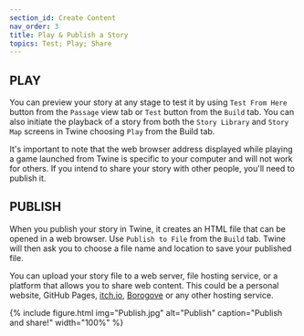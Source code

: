 ```yaml
---
section_id: Create Content
nav_order: 3
title: Play & Publish a Story
topics: Test; Play; Share
---
```

## PLAY 

You can preview your story at any stage to test it by using `Test From Here` button from the `Passage` view tab or `Test` button from the `Build` tab. You can also initiate the playback of a story from both the `Story Library` and `Story Map` screens in Twine choosing `Play` from the Build tab. 

It's important to note that the web browser address displayed while playing a game launched from Twine is specific to your computer and will not work for others. If you intend to share your story with other people, you'll need to publish it.

## PUBLISH

When you publish your story in Twine, it creates an HTML file that can be opened in a web browser. Use `Publish to File` from the `Build` tab. Twine will then ask you to choose a file name and location to save your published file.

You can upload your story file to a web server, file hosting service, or a platform that allows you to share web content. This could be a personal website, GitHub Pages, [itch.io](https://itch.io/), [Borogove](https://borogove.app/) or any other hosting service.

{% include figure.html img="Publish.jpg" alt="Publish" caption="Publish and share!" width="100%" %}
